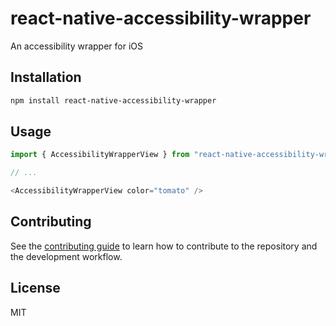 # react-native-accessibility-wrapper

An accessibility wrapper for iOS

## Installation

```sh
npm install react-native-accessibility-wrapper
```

## Usage

```js
import { AccessibilityWrapperView } from "react-native-accessibility-wrapper";

// ...

<AccessibilityWrapperView color="tomato" />
```

## Contributing

See the [contributing guide](CONTRIBUTING.md) to learn how to contribute to the repository and the development workflow.

## License

MIT

